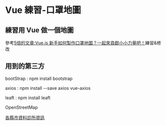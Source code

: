 # Vue 練習-口罩地圖

練習用 Vue 做一個地圖
-------
參考[5倍的文章:Vue.js 新手如何製作口罩地圖？一起來貢獻小小力量吧！](https://5xruby.tw/posts/how-to-create-maskmap-by-vuejs-and-osm/)練習&修改

用到的第三方
-------
bootStrap : npm install bootstrap

axios : npm install --save axios vue-axios

leaft : npm install leaft

OpenStreetMap

[各縣市資料診所資訊](https://github.com/donma/TaiwanAddressCityAreaRoadChineseEnglishJSON/blob/master/CityCountyData.json)


